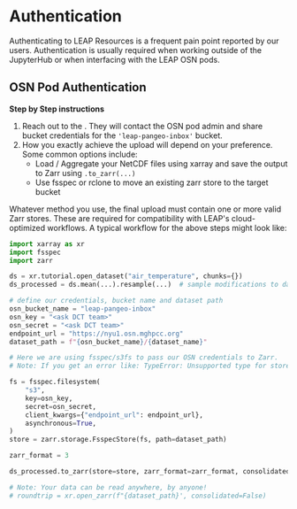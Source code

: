# Authentication

Authenticating to LEAP Resources is a frequent pain point reported by our users. Authentication is usually required when working outside of the JupyterHub or when interfacing with the LEAP OSN pods.

## OSN Pod Authentication

**Step by Step instructions**

1. Reach out to the [](support.data_compute_team). They will contact the OSN pod admin and share bucket credentials for the `'leap-pangeo-inbox'` bucket.
1. How you exactly achieve the upload will depend on your preference. Some common options include:
   - Load / Aggregate your NetCDF files using xarray and save the output to Zarr using `.to_zarr(...)`
   - Use fsspec or rclone to move an existing zarr store to the target bucket

Whatever method you use, the final upload must contain one or more valid Zarr stores. These are required for compatibility with LEAP's cloud-optimized workflows.
A typical workflow for the above steps might look like:

```python
import xarray as xr
import fsspec
import zarr

ds = xr.tutorial.open_dataset("air_temperature", chunks={})
ds_processed = ds.mean(...).resample(...)  # sample modifications to data

# define our credentials, bucket name and dataset path
osn_bucket_name = "leap-pangeo-inbox"
osn_key = "<ask DCT team>"
osn_secret = "<ask DCT team>"
endpoint_url = "https://nyu1.osn.mghpcc.org"
dataset_path = f"{osn_bucket_name}/{dataset_name}"

# Here we are using fsspec/s3fs to pass our OSN credentials to Zarr.
# Note: If you get an error like: TypeError: Unsupported type for store_like: 'FSMap'`. It is because zarr-python does not currently support the older fsspec FSMap object style. https://github.com/zarr-developers/zarr-python/issues/2706

fs = fsspec.filesystem(
    "s3",
    key=osn_key,
    secret=osn_secret,
    client_kwargs={"endpoint_url": endpoint_url},
    asynchronous=True,
)
store = zarr.storage.FsspecStore(fs, path=dataset_path)

zarr_format = 3

ds_processed.to_zarr(store=store, zarr_format=zarr_format, consolidated=False)

# Note: Your data can be read anywhere, by anyone!
# roundtrip = xr.open_zarr(f"{dataset_path}', consolidated=False)
```
